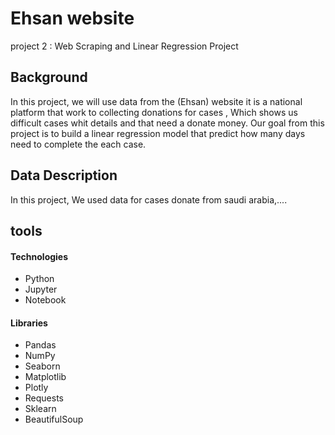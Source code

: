 # Ehsan website
project 2 : Web Scraping and Linear Regression Project
## Background
In this project, we will use data from the (Ehsan) website it is a national platform that work to collecting donations for cases , Which shows us difficult cases whit details and that need a donate money. Our goal from this project is to build a linear regression model that predict how many days need to complete the each case.
## Data Description 
In this project, We used data for cases donate from saudi arabia,....




## tools
#### Technologies

* Python
* Jupyter 
* Notebook

#### Libraries
* Pandas
* NumPy
* Seaborn
* Matplotlib
* Plotly
* Requests
* Sklearn
* BeautifulSoup
